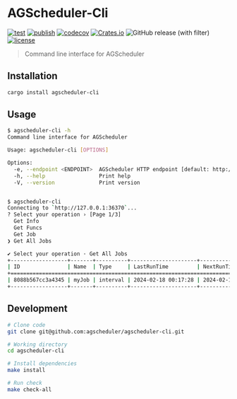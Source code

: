 # AGScheduler-Cli

[![test](https://github.com/agscheduler/agscheduler-cli/actions/workflows/test.yml/badge.svg)](https://github.com/agscheduler/agscheduler-cli/actions/workflows/test.yml)
[![publish](https://github.com/agscheduler/agscheduler-cli/actions/workflows/publish.yml/badge.svg)](https://github.com/agscheduler/agscheduler-cli/actions/workflows/publish.yml)
[![codecov](https://codecov.io/gh/AGScheduler/agscheduler-cli/graph/badge.svg?token=2KUVNBKH9K)](https://codecov.io/gh/AGScheduler/agscheduler-cli)
[![Crates.io](https://img.shields.io/crates/v/agscheduler-cli.svg)](https://crates.io/crates/agscheduler-cli)
![GitHub release (with filter)](https://img.shields.io/github/v/release/agscheduler/agscheduler-cli)
[![license](https://img.shields.io/github/license/agscheduler/agscheduler)](https://github.com/agscheduler/agscheduler/blob/main/LICENSE)

> Command line interface for AGScheduler

## Installation

```bash
cargo install agscheduler-cli
```

## Usage

```bash
$ agscheduler-cli -h            
Command line interface for AGScheduler

Usage: agscheduler-cli [OPTIONS]

Options:
  -e, --endpoint <ENDPOINT>  AGScheduler HTTP endpoint [default: http://127.0.0.1:36370]
  -h, --help                 Print help
  -V, --version              Print version


$ agscheduler-cli   
Connecting to `http://127.0.0.1:36370`...
? Select your operation › [Page 1/3] 
  Get Info
  Get Funcs
  Get Job
❯ Get All Jobs

✔ Select your operation · Get All Jobs
+------------------+-------+----------+---------------------+---------------------+---------+
| ID               | Name  | Type     | LastRunTime         | NextRunTime         | Status  |
+===========================================================================================+
| 8088b567cc3a4345 | myJob | interval | 2024-02-18 00:17:28 | 2024-02-18 00:18:28 | running |
+------------------+-------+----------+---------------------+---------------------+---------+
```

## Development

```bash
# Clone code
git clone git@github.com:agscheduler/agscheduler-cli.git

# Working directory
cd agscheduler-cli

# Install dependencies
make install

# Run check
make check-all
```
